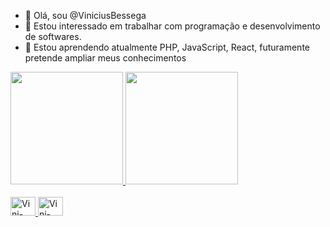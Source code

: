 - 👋 Olá, sou @ViniciusBessega
- 👀 Estou interessado em trabalhar com programação e desenvolvimento de softwares.
- 🌱 Estou aprendendo atualmente PHP, JavaScript, React, futuramente pretende ampliar meus conhecimentos

 <div>
    <a href="https://linktr.ee/viniciusbessega">
    <img height="180em" src="https://github-readme-stats.vercel.app/api?username=viniciusbessega&show_icons=true&theme=chartreuse-dark&include_all_commits=true%count_private=true" />
     <img height="180em" src="https://github-readme-stats.vercel.app/api/top-langs/?username=viniciusbessega&layout-compact&theme=chartreuse-dark&langs_count=16" />
 </div>
 <div style="display: incline_block"><br>
     <img aling="center" alt="Vini-HTML" height="30" width="40" src="https://cdn.jsdelivr.net/gh/devicons/devicon/icons/html5/html5-original.svg"/>
     <img aling="center" alt="Vini-HTML" height="30" width="40" src="https://cdn.jsdelivr.net/gh/devicons/devicon/icons/css3/css3-original.svg" />
 </div>
